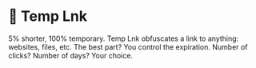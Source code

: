 # :link: Temp Lnk

5% shorter, 100% temporary. Temp Lnk obfuscates a link to anything: websites, files, etc. The best part? You control the expiration. Number of clicks? Number of days? Your choice.
